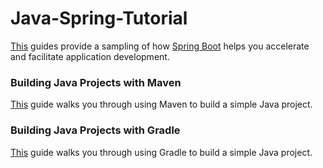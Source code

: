 # Java-Spring-Tutorial
[This](https://spring.io/guides) guides provide a sampling of how [Spring Boot](https://github.com/spring-projects/spring-boot) helps you accelerate and facilitate application development.

### Building Java Projects with Maven
[This](https://spring.io/guides/gs/maven/) guide walks you through using Maven to build a simple Java project.

### Building Java Projects with Gradle
[This](https://spring.io/guides/gs/gradle/) guide walks you through using Gradle to build a simple Java project.


